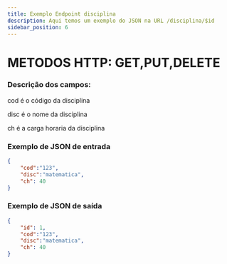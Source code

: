 ```yaml
---
title: Exemplo Endpoint disciplina
description: Aqui temos um exemplo do JSON na URL /disciplina/$id
sidebar_position: 6
---
```

# METODOS HTTP: GET,PUT,DELETE
### Descrição dos campos:

cod é o código da disciplina

disc é o nome da disciplina

ch é a carga horaria da disciplina
### Exemplo de JSON de entrada
```json    
{
    "cod":"123",
    "disc":"matematica",
    "ch": 40
}
```   
### Exemplo de JSON de saída
```json    
{
    "id": 1,
    "cod":"123",
    "disc":"matematica",
    "ch": 40
}
```    